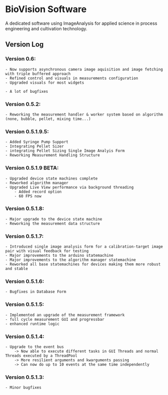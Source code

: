 # BioVision Software

A dedicated software using ImageAnalysis for applied science in process engineering and cultivation technology.

## Version Log

### Version 0.6:
    - Now supports asynchronous camera image aquisition and image fetching with triple buffered approach
    - Refined control and visuals in measurements configuration
    - Upgraded visuals for most widgets

    - A lot of bugfixes

### Version 0.5.2:

    - Reworking the measurement handler & worker system based on algorithm (none, bubble, pellet, mixing time...)

### Version 0.5.1.9.5:

    - Added Syringe Pump Support 
    - Integrating Pellet Sizer
    - integrating Pellet Sizing Single Image Analyis Form
    - Reworking Measurement Handling Structure

### Version 0.5.1.9 BETA:

    - Upgraded device state machines complete 
    - Reworked algorithm manager
    - Upgraded Live View performance via background threading
        - Added record option
        - 60 FPS now

### Version 0.5.1.8:

    - Major upgrade to the device state machine
    - Reworking the measurement data structure 

### Version 0.5.1.7:

    - Introduced single image analysis form for a calibration-target image pair with visual feedback for testing
    - Major improvements to the arduino statemachine
    - Major improvements to the algorithm manager statemachine
    - Reworked all base statemachines for devices making them more robust and stable

### Version 0.5.1.6:

    - Bugfixes in Database Form

### Version 0.5.1.5:

    - Implemented an upgrade of the measurement framework
    - full cycle measurement GUI and progressbar 
    - enhanced runtime logic

### Version 0.5.1.4:

    - Upgrade to the event bus 
        -> Now able to execute different tasks in GUI Threads and normal Threads executed by a ThreadPool
        -> More resilient arguments and kwarguments passing
        -> Can now do up to 10 events at the same time independently

### Version 0.5.1.3:

    - Minor bugfixes